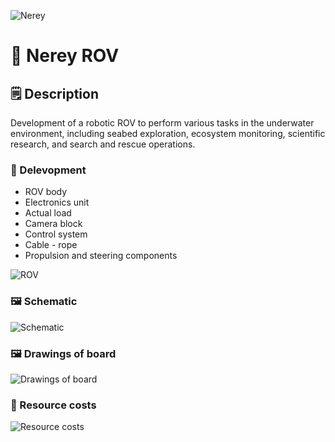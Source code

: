 ![Nerey](https://github.com/user-attachments/assets/effc6947-d1ef-42bc-8c28-919f9c01553d)

# 🚤 Nerey ROV

## 🗒 Description
Development of a robotic ROV to perform various tasks in the underwater environment, including seabed exploration, ecosystem monitoring, scientific research, and search and rescue operations.

### 📑 Delevopment
* ROV body
* Electronics unit
* Actual load
* Camera block
* Control system
* Cable - rope
* Propulsion and steering components

![ROV](https://github.com/user-attachments/assets/d72040e1-913c-47f5-8d34-cff7aee9ed3a)

### 🖼 Schematic
![Schematic](https://github.com/user-attachments/assets/e270af2c-6f6a-4270-bafc-b7785c1e34ed)

### 🖼 Drawings of board
![Drawings of board](https://github.com/user-attachments/assets/8484fff8-9bd3-4981-abd4-018c693504ff)

### 📑 Resource costs

![Resource costs](https://github.com/user-attachments/assets/77230938-04ce-48a4-9769-2aef951e9459)

